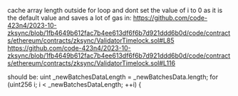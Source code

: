 cache array length outside for loop and dont set the value of i to 0 as it is the default value and saves a lot of gas in: 
https://github.com/code-423n4/2023-10-zksync/blob/1fb4649b612fac7b4ee613df6f6b7d921ddd6b0d/code/contracts/ethereum/contracts/zksync/ValidatorTimelock.sol#L85
https://github.com/code-423n4/2023-10-zksync/blob/1fb4649b612fac7b4ee613df6f6b7d921ddd6b0d/code/contracts/ethereum/contracts/zksync/ValidatorTimelock.sol#L116

should be:
uint _newBatchesDataLength = _newBatchesData.length;
  for (uint256 i; i < _newBatchesDataLength; ++i) {

